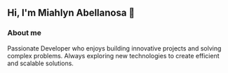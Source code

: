 ##  Hi, I'm Miahlyn Abellanosa 👋

### About me
Passionate Developer who enjoys building innovative projects and solving complex problems. Always exploring new technologies to create efficient and scalable solutions.
